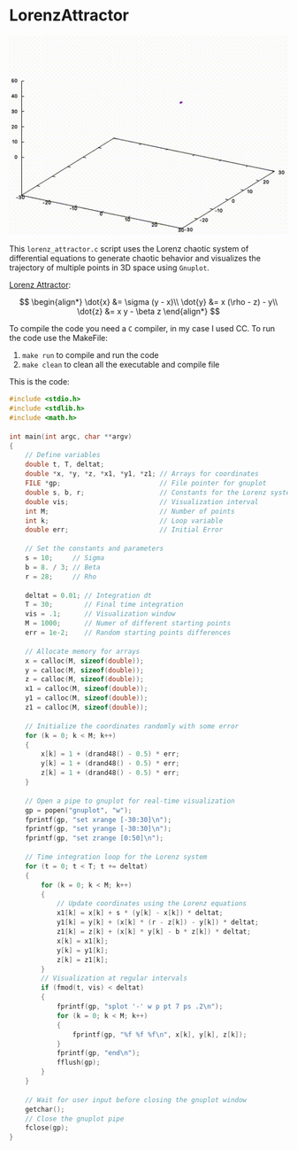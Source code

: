 # LorenzAttractor

<p align="center">
 <img src="variae/lorenzgif.gif" alt="Lorenz simulation">
</p>

This ```lorenz_attractor.c``` script uses the Lorenz chaotic system of differential equations to generate chaotic behavior and visualizes the trajectory of multiple points in 3D space using ```Gnuplot```. 

[Lorenz Attractor](https://en.wikipedia.org/wiki/Lorenz_system):

$$
\begin{align*}
\dot{x} &= \sigma (y - x)\\
\dot{y} &= x (\rho - z) - y\\
\dot{z} &= x y - \beta z
\end{align*}
$$

To compile the code you need a ```C``` compiler, in my case I used CC.
To run the code use the MakeFile:

1) ```make run``` to compile and run the code
1) ```make clean``` to clean all the executable and compile file


This is the code:
```c
#include <stdio.h>
#include <stdlib.h>
#include <math.h>

int main(int argc, char **argv)
{
	// Define variables
	double t, T, deltat;
	double *x, *y, *z, *x1, *y1, *z1; // Arrays for coordinates
	FILE *gp;						  // File pointer for gnuplot
	double s, b, r;					  // Constants for the Lorenz system
	double vis;						  // Visualization interval
	int M;							  // Number of points
	int k;							  // Loop variable
	double err;						  // Initial Error

	// Set the constants and parameters
	s = 10;		// Sigma
	b = 8. / 3; // Beta
	r = 28;		// Rho

	deltat = 0.01; // Integration dt
	T = 30;		   // Final time integration
	vis = .1;	   // Visualization window
	M = 1000;	   // Numer of different starting points
	err = 1e-2;	   // Random starting points differences

	// Allocate memory for arrays
	x = calloc(M, sizeof(double));
	y = calloc(M, sizeof(double));
	z = calloc(M, sizeof(double));
	x1 = calloc(M, sizeof(double));
	y1 = calloc(M, sizeof(double));
	z1 = calloc(M, sizeof(double));

	// Initialize the coordinates randomly with some error
	for (k = 0; k < M; k++)
	{
		x[k] = 1 + (drand48() - 0.5) * err;
		y[k] = 1 + (drand48() - 0.5) * err;
		z[k] = 1 + (drand48() - 0.5) * err;
	}

	// Open a pipe to gnuplot for real-time visualization
	gp = popen("gnuplot", "w");
	fprintf(gp, "set xrange [-30:30]\n");
	fprintf(gp, "set yrange [-30:30]\n");
	fprintf(gp, "set zrange [0:50]\n");

	// Time integration loop for the Lorenz system
	for (t = 0; t < T; t += deltat)
	{
		for (k = 0; k < M; k++)
		{
			// Update coordinates using the Lorenz equations
			x1[k] = x[k] + s * (y[k] - x[k]) * deltat;
			y1[k] = y[k] + (x[k] * (r - z[k]) - y[k]) * deltat;
			z1[k] = z[k] + (x[k] * y[k] - b * z[k]) * deltat;
			x[k] = x1[k];
			y[k] = y1[k];
			z[k] = z1[k];
		}
		// Visualization at regular intervals
		if (fmod(t, vis) < deltat)
		{
			fprintf(gp, "splot '-' w p pt 7 ps .2\n");
			for (k = 0; k < M; k++)
			{
				fprintf(gp, "%f %f %f\n", x[k], y[k], z[k]);
			}
			fprintf(gp, "end\n");
			fflush(gp);
		}
	}

	// Wait for user input before closing the gnuplot window
	getchar();
	// Close the gnuplot pipe
	fclose(gp);
}
```
